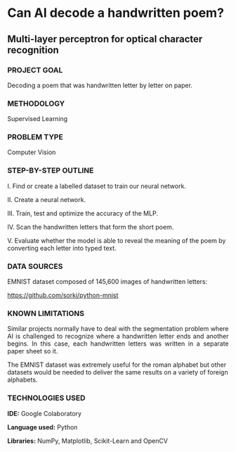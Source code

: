 
# Can AI decode a handwritten poem?

## Multi-layer perceptron for optical character recognition

### PROJECT GOAL
Decoding a poem that was handwritten letter by letter on paper.

### METHODOLOGY
Supervised Learning

### PROBLEM TYPE
Computer Vision

### STEP-BY-STEP OUTLINE

I. Find or create a labelled dataset to train our neural network.

II. Create a neural network.

III. Train, test and optimize the accuracy of the MLP.

IV. Scan the handwritten letters that form the short poem.

V. Evaluate whether the model is able to reveal the meaning of the poem by converting each letter into typed text.

### DATA SOURCES
EMNIST dataset composed of 145,600 images of handwritten letters:

https://github.com/sorki/python-mnist

### KNOWN LIMITATIONS
<p align="justify"> Similar projects normally have to deal with the segmentation problem where AI is challenged to recognize where a handwritten letter ends and another begins. In this case, each handwritten letters was written in a separate paper sheet so it. </p>

The EMNIST dataset was extremely useful for the roman alphabet but other datasets would be needed to deliver the same results on a variety of foreign alphabets.
### TECHNOLOGIES USED

**IDE:** Google Colaboratory

**Language used:** Python

**Libraries:** NumPy, Matplotlib, Scikit-Learn and OpenCV

